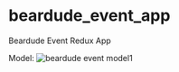 # beardude_event_app

Beardude Event Redux App

Model:
![beardude event model1](https://cloud.githubusercontent.com/assets/6611716/26103132/a9dfc154-3a6a-11e7-86ac-3175496962db.jpg)
